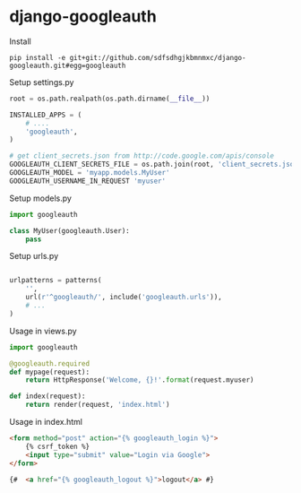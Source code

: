 django-googleauth
=================

Install
```
pip install -e git+git://github.com/sdfsdhgjkbmnmxc/django-googleauth.git#egg=googleauth
```

Setup settings.py
```python 
root = os.path.realpath(os.path.dirname(__file__))

INSTALLED_APPS = (
    # ....
    'googleauth',
)

# get client_secrets.json from http://code.google.com/apis/console
GOOGLEAUTH_CLIENT_SECRETS_FILE = os.path.join(root, 'client_secrets.json')
GOOGLEAUTH_MODEL = 'myapp.models.MyUser'
GOOGLEAUTH_USERNAME_IN_REQUEST 'myuser'

```

Setup models.py
```python
import googleauth

class MyUser(googleauth.User):
    pass

```

Setup urls.py
```python

urlpatterns = patterns(
    '',
    url(r'^googleauth/', include('googleauth.urls')),
    # ...
)

```

Usage in views.py
```python 
import googleauth

@googleauth.required
def mypage(request):
    return HttpResponse('Welcome, {}!'.format(request.myuser)

def index(request):
    return render(request, 'index.html')

```

Usage in index.html
```html
<form method="post" action="{% googleauth_login %}">
    {% csrf_token %}
    <input type="submit" value="Login via Google">
</form>

{#  <a href="{% googleauth_logout %}">logout</a> #}
```
